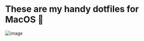 # These are my handy dotfiles for MacOS 🧰

![image](https://64.media.tumblr.com/43721aee84121a8544ff8ad1b2748b3c/tumblr_pfjinrtpZJ1robctgo1_540.gifv)
